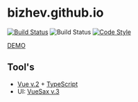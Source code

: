 # bizhev.github.io

[![Build Status](https://travis-ci.com/Bizhev/bizhev.github.io.svg?branch=dev)](https://travis-ci.com/Bizhev/bizhev.github.io)
![Build Status](https://david-dm.org/Bizhev/bizhev.github.io.svg)
[![Code Style](https://badgen.net/badge/code%20style/airbnb/ff5a5f?icon=airbnb)](https://github.com/airbnb/javascript)

[DEMO](http://bizhev.github.io/)

## Tool's

- [Vue v.2](https://vuejs.org/v2/guide/) + [TypeScript](https://www.typescriptlang.org/) 
- UI: [VueSax v.3](https://lusaxweb.github.io/vuesax/development/)
